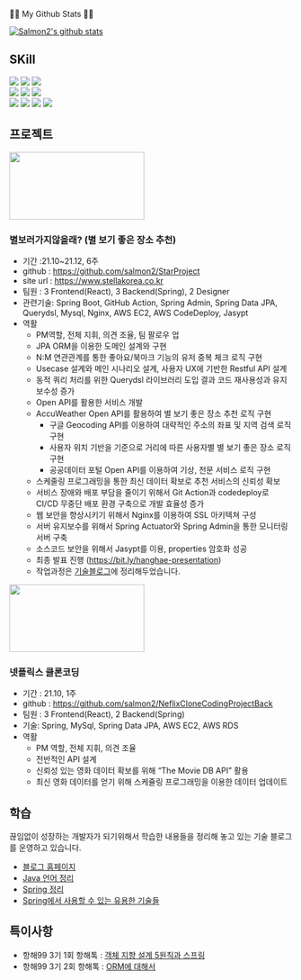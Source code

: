 

👩‍💻 My Github Stats 👩‍💻

[![Salmon2's github stats](https://github-readme-stats.vercel.app/api?username=Salmon2)](https://github.com/Salmon2/github-readme-stats)


## SKill
<div>
<img src="https://img.shields.io/badge/Java-007396?style=for-the-badge&logo=Java&logoColor=white">
<img src="https://img.shields.io/badge/Python-3776AB?style=for-the-badge&logo=Python&logoColor=white">
<img src="https://img.shields.io/badge/C++-00599C?style=for-the-badge&logo=C++&logoColor=white">
</div>
<div>
<img src="https://img.shields.io/badge/Spring Boot-6DB33F?style=for-the-badge&logo=Spring Boot&logoColor=white">
<img src="https://img.shields.io/badge/Spring JPA-6DB33F?style=for-the-badge&logo=Spring&logoColor=white">
<img src="https://img.shields.io/badge/QueryDsl-6DB33F?style=for-the-badge&logo=Spring&logoColor=white">
</div>
<div>
<img src="https://img.shields.io/badge/AWS EC2-232F3E?style=for-the-badge&logo=Amazon AWS&logoColor=white">
<img src="https://img.shields.io/badge/NGINX-009639?style=for-the-badge&logo=NGINX&logoColor=white">
<img src="https://img.shields.io/badge/GitHub Actions-2088FF?style=for-the-badge&logo=GitHub Actions&logoColor=white">

<img src="https://img.shields.io/badge/GitHub-181717?style=for-the-badge&logo=GitHub&logoColor=white">
</div>

## 프로젝트
<img src="https://user-images.githubusercontent.com/23234577/144531606-3f50649e-982d-4a33-88b4-51558b4f4273.png" width = 240 height = 120/>

### 별보러가지않을래? (별 보기 좋은 장소 추천)
- 기간 :21.10~21.12, 6주
- github : https://github.com/salmon2/StarProject    
- site url : https://www.stellakorea.co.kr
- 팀원 : 3 Frontend(React), 3 Backend(Spring), 2 Designer
- 관련기술: Spring Boot, GitHub Action, Spring Admin, Spring Data JPA, Querydsl, Mysql, Nginx, AWS EC2, AWS CodeDeploy, Jasypt
- 역활
  - PM역할, 전체 지휘, 의견 조율, 팀 팔로우 업
  - JPA ORM을 이용한 도메인 설계와 구현
  - N:M 연관관계를 통한 좋아요/북마크 기능의 유저 중복 체크 로직 구현
  - Usecase 설계와 메인 시나리오 설계, 사용자 UX에 기반한 Restful API 설계
  - 동적 쿼리 처리를 위한 Querydsl 라이브러리 도입 결과 코드 재사용성과 유지보수성 증가
  - Open API를 활용한 서비스 개발
  - AccuWeather Open API를 활용하여 별 보기 좋은 장소 추천 로직 구현
    - 구글 Geocoding API를 이용하여 대략적인 주소의 좌표 및 지역 검색 로직 구현
    - 사용자 위치 기반을 기준으로 거리에 따른 사용자별 별 보기 좋은 장소 로직 구현
    - 공공데이터 포털 Open API를 이용하여 기상, 천문 서비스 로직 구현
   - 스케줄링 프로그래밍을 통한 최신 데이터 확보로 추천 서비스의 신뢰성 확보
  - 서비스 장애와 배포 부담을 줄이기 위해서 Git Action과 codedeploy로 CI/CD 무중단 배포 환경 구축으로 개발 효율성 증가
  - 웹 보안을 향상시키기 위해서 Nginx를 이용하여 SSL 아키텍쳐 구성
  - 서버 유지보수를 위해서 Spring Actuator와 Spring Admin을 통한 모니터링 서버 구축
  - 소스코드 보안을 위해서 Jasypt를 이용, properties 암호화 성공
  - 최종 발표 진행 (https://bit.ly/hanghae-presentation)
  - 작업과정은 [기술블로그](https://eating-salmon.tistory.com/category/%ED%95%AD%ED%95%B499/%EC%8B%A4%EC%A0%84%ED%94%84%EB%A1%9C%EC%A0%9D%ED%8A%B8)에 정리해두었습니다.




<img src="https://user-images.githubusercontent.com/23234577/146789170-fff88083-8f90-4126-849a-8b93697aa764.png" width = 240 height =120>

### 넷플릭스 클론코딩
- 기간 : 21.10, 1주
- github : https://github.com/salmon2/NeflixCloneCodingProjectBack
- 팀원 : 3 Frontend(React), 2 Backend(Spring)
- 기술: Spring, MySql, Spring Data JPA, AWS EC2, AWS RDS
- 역활
  -	PM 역할, 전체 지휘, 의견 조율
  -	전반적인 API 설계 
  -	신뢰성 있는 영화 데이터 확보를 위해 “The Movie DB API” 활용
  -	최신 영화 데이터를 얻기 위해 스케쥴링 프로그래밍을 이용한 데이터 업데이트

## 학습
끊임없이 성장하는 개발자가 되기위해서 학습한 내용들을 정리해 놓고 있는 기술 블로그를 운영하고 있습니다.

- [블로그 홈페이지](https://eating-salmon.tistory.com)
- [Java 언어 정리](https://eating-salmon.tistory.com/category/%EC%9E%90%EB%B0%94)
- [Spring 정리](https://eating-salmon.tistory.com/category/Spring/Computer%20Science)
- [Spring에서 사용할 수 있는 유용한 기술들](https://eating-salmon.tistory.com/category/Spring/%EA%B8%B0%ED%83%80%20%EC%BD%94%EB%93%9C%EB%93%A4)


## 특이사항
- 항해99 3기 1회 항해톡 : [객체 지향 설계 5원칙과 스프링](https://youtu.be/YpD7bb8l4bk)
- 항해99 3기 2회 항해톡 : [ORM에 대해서](https://youtu.be/NW94OqhBd50)








